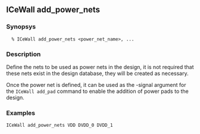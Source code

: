 ## ICeWall add_power_nets
### Synopsys
```
  % ICeWall add_power_nets <power_net_name>, ...
```
### Description
Define the nets to be used as power nets in the design, it is not required that these nets exist in the design database, they will be created as necessary.

Once the power net is defined, it can be used as the -signal argument for the ```ICeWall add_pad``` command to enable the addition of power pads to the design.

### Examples
```
ICeWall add_power_nets VDD DVDD_0 DVDD_1
```
